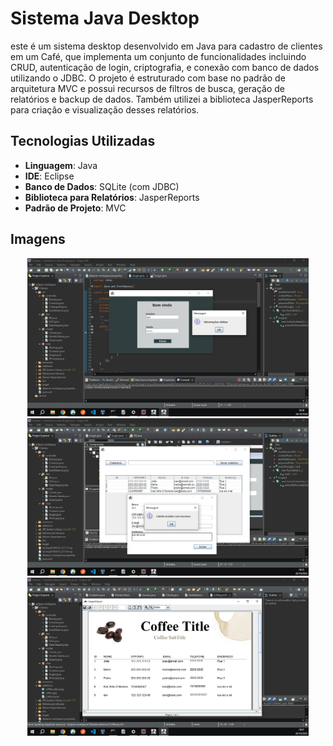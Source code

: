# Sistema Java Desktop

este é um sistema desktop desenvolvido em Java para cadastro de clientes em um Café, que implementa um conjunto de funcionalidades incluindo CRUD, autenticação de login, criptografia, e conexão com banco de dados utilizando o JDBC. O projeto é estruturado com base no padrão de arquitetura MVC e possui recursos de filtros de busca, geração de relatórios e backup de dados. Também utilizei a biblioteca JasperReports para criação e visualização desses relatórios.

## Tecnologias Utilizadas

- **Linguagem**: Java
- **IDE**: Eclipse
- **Banco de Dados**: SQLite (com JDBC)
- **Biblioteca para Relatórios**: JasperReports
- **Padrão de Projeto**: MVC 

## Imagens

<div style="text-align: center;">
    <img src="/images/login.jpeg" alt="Brincando com o java construindo a tela de login" width="450"/>
</div>

<div style="text-align: center;">
    <img src="/images/cadastro.jpeg" alt="Brincando com o java construindo o cadastro" width="450"/>
</div>

<div style="text-align: center;">
    <img src="/images/jasperview.jpeg" alt="utilização do jasperview para o relatório" width="450"/>
</div>
